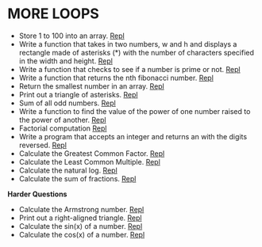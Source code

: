 # MORE LOOPS

* Store 1 to 100 into an array. [Repl](https://repl.it/@KevinEwig/Store1To100IntoArray)
* Write a function that takes in two numbers, w and h and displays a rectangle made of asterisks (*) with the number of characters specified in the width and height. 
[Repl](https://repl.it/@KevinEwig/PrintARectangleAsterisk)
* Write a function that checks to see if a number is prime or not. [Repl](https://repl.it/@KevinEwig/CheckIfPrime#index.js)
* Write a function that returns the nth fibonacci number. [Repl](https://repl.it/@KevinEwig/CalculateFibonacci#index.js)
* Return the smallest number in an array. [Repl](https://repl.it/@KevinEwig/ReturnTheSmallestNumber#index.js)
* Print out a triangle of asterisks. [Repl](https://repl.it/@KevinEwig/PrintATriangleOfAsterisks#index.js)
* Sum of all odd numbers. [Repl](https://repl.it/@KevinEwig/SumOfAllOddNumbers#index.js)
* Write a function to find the value of the power of one number raised to the power of another. [Repl](https://repl.it/@KevinEwig/CalculatePower#index.js)
* Factorial computation [Repl](https://repl.it/@KevinEwig/ComputeFactorial#index.js)
* Write a program that accepts an integer and returns an with the digits reversed. [Repl](https://repl.it/@KevinEwig/ReverseDigitsOfNumber#index.js)
* Calculate the Greatest Common Factor. [Repl](https://repl.it/@KevinEwig/CalculateGCF#index.js)
* Calculate the Least Common Multiple. [Repl](https://repl.it/@KevinEwig/CalculateLCM#index.js)
* Calculate the natural log. [Repl](https://repl.it/@KevinEwig/CalculateNaturalLog#index.js)
* Calculate the sum of fractions. [Repl](https://repl.it/@KevinEwig/CalculateSumOfFractions)

**Harder Questions**
* Calculate the Armstrong number. [Repl](https://repl.it/@KevinEwig/CalculateArmstrongNumber#index.js)
* Print out a right-aligned triangle. [Repl](https://repl.it/@KevinEwig/PrintRightAlignedTriangle#index.js)
* Calculate the sin(x) of a number. [Repl](https://repl.it/@KevinEwig/CalculateSine#index.js)
* Calculate the cos(x) of a number. [Repl](https://repl.it/@KevinEwig/CalculateCosine#index.js)
